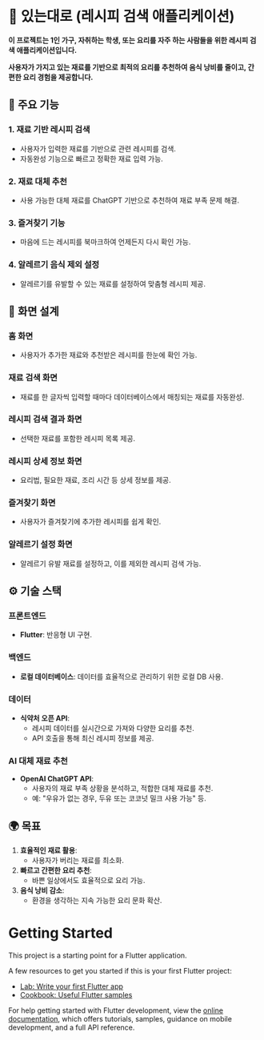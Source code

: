 # 🍳 있는대로 (레시피 검색 애플리케이션)

**이 프로젝트는 1인 가구, 자취하는 학생, 또는 요리를 자주 하는 사람들을 위한 레시피 검색 애플리케이션입니다.**

**사용자가 가지고 있는 재료를 기반으로 최적의 요리를 추천하여 음식 낭비를 줄이고, 간편한 요리 경험을 제공합니다.**

## 🌟 주요 기능

### 1. **재료 기반 레시피 검색**
- 사용자가 입력한 재료를 기반으로 관련 레시피를 검색.
- 자동완성 기능으로 빠르고 정확한 재료 입력 가능.

### 2. **재료 대체 추천**
- 사용 가능한 대체 재료를 ChatGPT 기반으로 추천하여 재료 부족 문제 해결.

### 3. **즐겨찾기 기능**
- 마음에 드는 레시피를 북마크하여 언제든지 다시 확인 가능.

### 4. **알레르기 음식 제외 설정**
- 알레르기를 유발할 수 있는 재료를 설정하여 맞춤형 레시피 제공.

## 📱 화면 설계

### 홈 화면
- 사용자가 추가한 재료와 추천받은 레시피를 한눈에 확인 가능.

### 재료 검색 화면
- 재료를 한 글자씩 입력할 때마다 데이터베이스에서 매칭되는 재료를 자동완성.

### 레시피 검색 결과 화면
- 선택한 재료를 포함한 레시피 목록 제공.

### 레시피 상세 정보 화면
- 요리법, 필요한 재료, 조리 시간 등 상세 정보를 제공.

### 즐겨찾기 화면
- 사용자가 즐겨찾기에 추가한 레시피를 쉽게 확인.

### 알레르기 설정 화면
- 알레르기 유발 재료를 설정하고, 이를 제외한 레시피 검색 가능.

## ⚙️ 기술 스택

### 프론트엔드
- **Flutter**: 반응형 UI 구현.

### 백엔드
- **로컬 데이터베이스**: 데이터를 효율적으로 관리하기 위한 로컬 DB 사용.

### 데이터
- **식약처 오픈 API**:
  - 레시피 데이터를 실시간으로 가져와 다양한 요리를 추천.
  - API 호출을 통해 최신 레시피 정보를 제공.

### AI 대체 재료 추천
- **OpenAI ChatGPT API**:
  - 사용자의 재료 부족 상황을 분석하고, 적합한 대체 재료를 추천.
  - 예: "우유가 없는 경우, 두유 또는 코코넛 밀크 사용 가능" 등.
 
## 🌍 목표

1. **효율적인 재료 활용**:
   - 사용자가 버리는 재료를 최소화.
2. **빠르고 간편한 요리 추천**:
   - 바쁜 일상에서도 효율적으로 요리 가능.
3. **음식 낭비 감소**:
   - 환경을 생각하는 지속 가능한 요리 문화 확산.

# Getting Started

This project is a starting point for a Flutter application.

A few resources to get you started if this is your first Flutter project:

- [Lab: Write your first Flutter app](https://docs.flutter.dev/get-started/codelab)
- [Cookbook: Useful Flutter samples](https://docs.flutter.dev/cookbook)

For help getting started with Flutter development, view the
[online documentation](https://docs.flutter.dev/), which offers tutorials,
samples, guidance on mobile development, and a full API reference.
